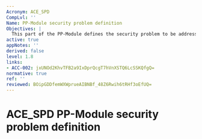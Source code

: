 ```yaml
---
Acronym: ACE_SPD
CompLvl: ''
Name: PP-Module security problem definition
Objectives: |
  This part of the PP-Module defines the security problem to be addressed by the TOE and the operational environment of the TOE. Evaluation of the security problem definition is required to demonstrate that the security problem intended to be addressed by the TOE and its operational environment, is clearly defined.
active: true
appNotes: ''
derived: false
level: 1.8
links:
- ACC-002: jxUNOd2KhvTFB2a9IxDprQcgT7hVnXSTQ6LcSSKQfgQ=
normative: true
ref: ''
reviewed: BOipGDDfemWXWprueAIBNBf_48Z6Rwih6tRHf3oEfUQ=
---
```


# ACE_SPD PP-Module security problem definition